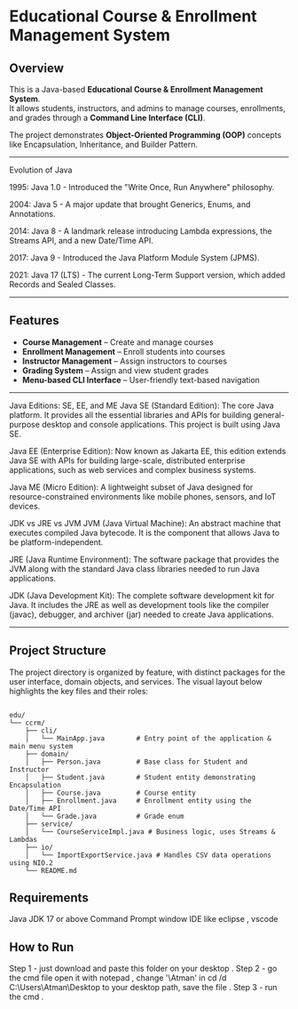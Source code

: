 # Educational Course & Enrollment Management System

##  Overview
This is a Java-based **Educational Course & Enrollment Management System**.  
It allows students, instructors, and admins to manage courses, enrollments, and grades through a **Command Line Interface (CLI)**.  

The project demonstrates **Object-Oriented Programming (OOP)** concepts like Encapsulation, Inheritance, and Builder Pattern.

---
Evolution of Java

1995: Java 1.0 - Introduced the "Write Once, Run Anywhere" philosophy.

2004: Java 5 - A major update that brought Generics, Enums, and Annotations.

2014: Java 8 - A landmark release introducing Lambda expressions, the Streams API, and a new Date/Time API.

2017: Java 9 - Introduced the Java Platform Module System (JPMS).

2021: Java 17 (LTS) - The current Long-Term Support version, which added Records and Sealed Classes.

---

##  Features
- **Course Management** – Create and manage courses  
- **Enrollment Management** – Enroll students into courses  
- **Instructor Management** – Assign instructors to courses  
- **Grading System** – Assign and view student grades  
- **Menu-based CLI Interface** – User-friendly text-based navigation  

---
Java Editions: SE, EE, and ME
Java SE (Standard Edition): The core Java platform. It provides all the essential libraries and APIs for building general-purpose desktop and console applications. This project is built using Java SE.

Java EE (Enterprise Edition): Now known as Jakarta EE, this edition extends Java SE with APIs for building large-scale, distributed enterprise applications, such as web services and complex business systems.

Java ME (Micro Edition): A lightweight subset of Java designed for resource-constrained environments like mobile phones, sensors, and IoT devices.

JDK vs JRE vs JVM
JVM (Java Virtual Machine): An abstract machine that executes compiled Java bytecode. It is the component that allows Java to be platform-independent.

JRE (Java Runtime Environment): The software package that provides the JVM along with the standard Java class libraries needed to run Java applications.

JDK (Java Development Kit): The complete software development kit for Java. It includes the JRE as well as development tools like the compiler (javac), debugger, and archiver (jar) needed to create Java applications.

---

## Project Structure
The project directory is organized by feature, with distinct packages for the user interface, domain objects, and services. The visual layout below highlights the key files and their roles:
```

edu/
└── ccrm/
    ├── cli/
    │   └── MainApp.java        # Entry point of the application & main menu system
    ├── domain/
    │   ├── Person.java         # Base class for Student and Instructor
    │   ├── Student.java        # Student entity demonstrating Encapsulation
    │   ├── Course.java         # Course entity
    │   ├── Enrollment.java     # Enrollment entity using the Date/Time API
    │   └── Grade.java          # Grade enum
    ├── service/
    │   └── CourseServiceImpl.java # Business logic, uses Streams & Lambdas
    ├── io/
    │   └── ImportExportService.java # Handles CSV data operations using NIO.2
    └── README.md                 

```
    
## Requirements
Java JDK 17 or above
Command Prompt window
IDE like eclipse , vscode 


##  How to Run
Step 1 - just download and paste this folder on your desktop .
Step 2 - go the cmd file open it with notepad ,  change '\Atman\' in cd /d C:\Users\Atman\Desktop to your desktop path, save the file .
Step 3 - run the cmd . 
